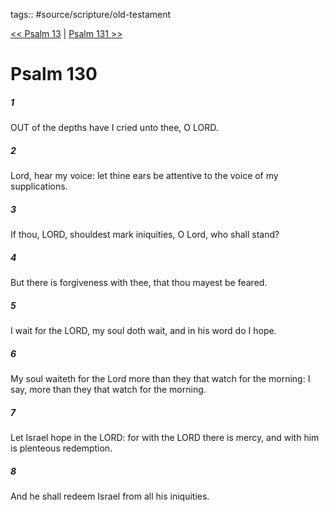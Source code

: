 tags:: #source/scripture/old-testament

[<< Psalm 13](source/scripture/old-testament/19_Psalms/Psalm_13.md) | [Psalm 131 >>](source/scripture/old-testament/19_Psalms/Psalm_131.md)

# Psalm 130

##### 1

OUT of the depths have I cried unto thee, O LORD.

##### 2

Lord, hear my voice: let thine ears be attentive to the voice of my supplications.

##### 3

If thou, LORD, shouldest mark iniquities, O Lord, who shall stand?

##### 4

But there is forgiveness with thee, that thou mayest be feared.

##### 5

I wait for the LORD, my soul doth wait, and in his word do I hope.

##### 6

My soul waiteth for the Lord more than they that watch for the morning: I say, more than they that watch for the morning.

##### 7

Let Israel hope in the LORD: for with the LORD there is mercy, and with him is plenteous redemption.

##### 8

And he shall redeem Israel from all his iniquities.
